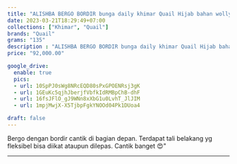```yaml
---
title: "ALISHBA BERGO BORDIR bunga daily khimar Quail Hijab bahan wollycrepe"
date: 2023-03-21T18:29:49+07:00
collections: ["Khimar", "Quail"]
brands: "Quail"
grams: "135"
description : "ALISHBA BERGO BORDIR bunga daily khimar Quail Hijab bahan wollycrepe"
price: "92,000.00"

google_drive:
  enable: true
  pics:
  - url: 10SpPJ0sWg8NRcEQD80sPxGPOENRsj3gK
  - url: 1GEuKc5qjhJberjfVbfkIdRMBpChB-dhF
  - url: 16fsJFlO_gJ9WNn8xXbG1u0LvhT_JlJIM
  - url: 1mpjMwjX-X5TjbpFgkYNOOd04Pk1DUoa4

draft: false
---
```


Bergo dengan bordir cantik di bagian depan. Terdapat tali belakang yg fleksibel bisa diikat ataupun dilepas. Cantik banget 😍"

----------    
 
